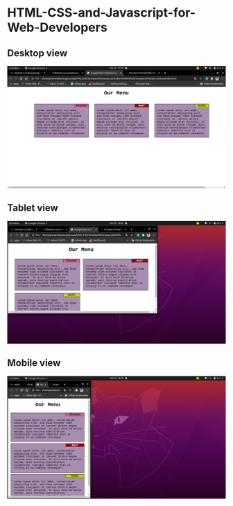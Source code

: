 # HTML-CSS-and-Javascript-for-Web-Developers

## Desktop view

<img src="desktop-view.png">

## Tablet view

<img src="tablet-view.png">

## Mobile view

<img src="mobile-view.png">
